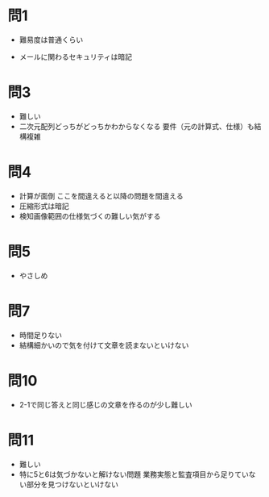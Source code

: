 # 問1

* 難易度は普通くらい

* メールに関わるセキュリティは暗記

# 問3

* 難しい
* 二次元配列どっちがどっちかわからなくなる
  要件（元の計算式、仕様）も結構複雑

# 問4

* 計算が面倒
  ここを間違えると以降の問題を間違える
* 圧縮形式は暗記
* 検知画像範囲の仕様気づくの難しい気がする

# 問5

* やさしめ

# 問7

* 時間足りない
* 結構細かいので気を付けて文章を読まないといけない

# 問10

* 2-1で同じ答えと同じ感じの文章を作るのが少し難しい

# 問11

* 難しい
* 特に5と6は気づかないと解けない問題
  業務実態と監査項目から足りていない部分を見つけないといけない
